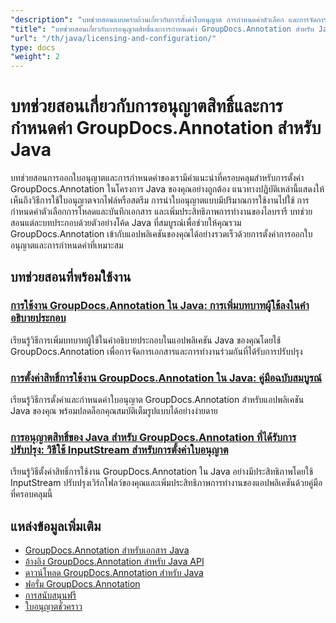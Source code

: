 ```yaml
---
"description": "บทช่วยสอนแบบครบถ้วนเกี่ยวกับการตั้งค่าใบอนุญาต การกำหนดค่าตัวเลือก และการจัดการ GroupDocs.Annotation ในแอปพลิเคชัน Java"
"title": "บทช่วยสอนเกี่ยวกับการอนุญาตสิทธิ์และการกำหนดค่า GroupDocs.Annotation สำหรับ Java"
"url": "/th/java/licensing-and-configuration/"
type: docs
"weight": 2
---
```


# บทช่วยสอนเกี่ยวกับการอนุญาตสิทธิ์และการกำหนดค่า GroupDocs.Annotation สำหรับ Java

บทช่วยสอนการออกใบอนุญาตและการกำหนดค่าของเรามีคำแนะนำที่ครอบคลุมสำหรับการตั้งค่า GroupDocs.Annotation ในโครงการ Java ของคุณอย่างถูกต้อง แนวทางปฏิบัติเหล่านี้แสดงให้เห็นถึงวิธีการใช้ใบอนุญาตจากไฟล์หรือสตรีม การนำใบอนุญาตแบบมีปริมาณการใช้งานไปใช้ การกำหนดค่าตัวเลือกการโหลดและบันทึกเอกสาร และเพิ่มประสิทธิภาพการทำงานของไลบรารี บทช่วยสอนแต่ละบทประกอบด้วยตัวอย่างโค้ด Java ที่สมบูรณ์เพื่อช่วยให้คุณรวม GroupDocs.Annotation เข้ากับแอปพลิเคชันของคุณได้อย่างรวดเร็วด้วยการตั้งค่าการออกใบอนุญาตและการกำหนดค่าที่เหมาะสม

## บทช่วยสอนที่พร้อมใช้งาน

### [การใช้งาน GroupDocs.Annotation ใน Java: การเพิ่มบทบาทผู้ใช้ลงในคำอธิบายประกอบ](./implement-groupdocs-annotation-java-user-roles/)
เรียนรู้วิธีการเพิ่มบทบาทผู้ใช้ในคำอธิบายประกอบในแอปพลิเคชัน Java ของคุณโดยใช้ GroupDocs.Annotation เพื่อการจัดการเอกสารและการทำงานร่วมกันที่ได้รับการปรับปรุง

### [การตั้งค่าสิทธิ์การใช้งาน GroupDocs.Annotation ใน Java: คู่มือฉบับสมบูรณ์](./groupdocs-annotation-license-java-setup/)
เรียนรู้วิธีการตั้งค่าและกำหนดค่าใบอนุญาต GroupDocs.Annotation สำหรับแอปพลิเคชัน Java ของคุณ พร้อมปลดล็อกคุณสมบัติเต็มรูปแบบได้อย่างง่ายดาย

### [การอนุญาตสิทธิ์ของ Java สำหรับ GroupDocs.Annotation ที่ได้รับการปรับปรุง: วิธีใช้ InputStream สำหรับการตั้งค่าใบอนุญาต](./groupdocs-annotation-java-inputstream-license-setup/)
เรียนรู้วิธีตั้งค่าสิทธิ์การใช้งาน GroupDocs.Annotation ใน Java อย่างมีประสิทธิภาพโดยใช้ InputStream ปรับปรุงเวิร์กโฟลว์ของคุณและเพิ่มประสิทธิภาพการทำงานของแอปพลิเคชันด้วยคู่มือที่ครอบคลุมนี้

## แหล่งข้อมูลเพิ่มเติม

- [GroupDocs.Annotation สำหรับเอกสาร Java](https://docs.groupdocs.com/annotation/java/)
- [อ้างอิง GroupDocs.Annotation สำหรับ Java API](https://reference.groupdocs.com/annotation/java/)
- [ดาวน์โหลด GroupDocs.Annotation สำหรับ Java](https://releases.groupdocs.com/annotation/java/)
- [ฟอรั่ม GroupDocs.Annotation](https://forum.groupdocs.com/c/annotation)
- [การสนับสนุนฟรี](https://forum.groupdocs.com/)
- [ใบอนุญาตชั่วคราว](https://purchase.groupdocs.com/temporary-license/)